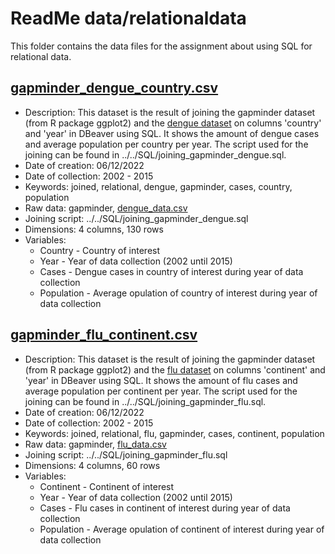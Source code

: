 # ReadMe data/relationaldata

This folder contains the data files for the assignment about using SQL for relational data.

## [gapminder_dengue_country.csv](https://github.com/mirthhe/mirthhe.github.io/blob/main/data/relationaldata/gapminder_dengue_country.csv)

- Description: This dataset is the result of joining the gapminder dataset (from R package ggplot2) and the [dengue dataset](https://github.com/mirthhe/mirthhe.github.io/blob/main/data-raw/relationaldata/dengue_data.csv) on columns 'country' and 'year' in DBeaver using SQL. It shows the amount of dengue cases and average population per country per year. The script used for the joining can be found in ../../SQL/joining_gapminder_dengue.sql.
- Date of creation: 06/12/2022
- Date of collection: 2002 - 2015
- Keywords: joined, relational, dengue, gapminder, cases, country, population
- Raw data: gapminder, [dengue_data.csv](https://github.com/mirthhe/mirthhe.github.io/blob/main/data-raw/relationaldata/dengue_data.csv)
- Joining script: ../../SQL/joining_gapminder_dengue.sql
- Dimensions: 4 columns, 130 rows
- Variables:
    - Country - Country of interest
    - Year - Year of data collection (2002 until 2015)
    - Cases - Dengue cases in country of interest during year of data collection
    - Population - Average opulation of country of interest during year of data collection


## [gapminder_flu_continent.csv](https://github.com/mirthhe/mirthhe.github.io/blob/main/data/relationaldata/gapminder_flu_continent.csv)

- Description: This dataset is the result of joining the gapminder dataset (from R package ggplot2) and the [flu dataset](https://github.com/mirthhe/mirthhe.github.io/blob/main/data-raw/relationaldata/flu_data.csv) on columns 'continent' and 'year' in DBeaver using SQL. It shows the amount of flu cases and average population per continent per year. The script used for the joining can be found in ../../SQL/joining_gapminder_flu.sql.
- Date of creation: 06/12/2022
- Date of collection: 2002 - 2015
- Keywords: joined, relational, flu, gapminder, cases, continent, population
- Raw data: gapminder, [flu_data.csv](https://github.com/mirthhe/mirthhe.github.io/blob/main/data-raw/relationaldata/flu_data.csv)
- Joining script: ../../SQL/joining_gapminder_flu.sql
- Dimensions: 4 columns, 60 rows
- Variables:
    - Continent - Continent of interest
    - Year - Year of data collection (2002 until 2015)
    - Cases - Flu cases in continent of interest during year of data collection
    - Population - Average opulation of continent of interest during year of data collection